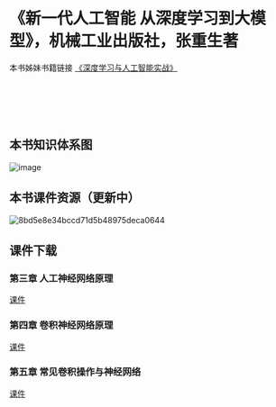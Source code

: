 # 《新一代人工智能 从深度学习到大模型》，机械工业出版社，张重生著

本书姊妹书籍链接    [《深度学习与人工智能实战》](https://dlbook.github.io/)


<br />
<br />
<br />
<br />


## 本书知识体系图

![image](https://github.com/user-attachments/assets/024c81c9-bb39-4916-811c-0acaab555f16)


## 本书课件资源（更新中）

![8bd5e8e34bccd71d5b48975deca0644](https://github.com/user-attachments/assets/90171d7e-c4b2-4987-a42d-e4b4531098f0)

## 课件下载

### 第三章  人工神经网络原理  

[课件](https://github.com/chongshengzhang/AIBook/blob/main/3.%20%E4%BA%BA%E5%B7%A5%E7%A5%9E%E7%BB%8F%E7%BD%91%E7%BB%9C%E5%9F%BA%E6%9C%AC%E5%8E%9F%E7%90%86(2025)%20(simplified).pdf)

### 第四章  卷积神经网络原理  

[课件](https://github.com/chongshengzhang/AIBook/blob/main/4.%20%E5%8D%B7%E7%A7%AF%E7%A5%9E%E7%BB%8F%E7%BD%91%E7%BB%9C%E5%8E%9F%E7%90%86%E4%B8%8E%E8%AF%AF%E5%B7%AE%E5%8F%8D%E5%90%91%E4%BC%A0%E6%92%AD%E5%8E%9F%E7%90%86(2025)(simplified).pdf)

### 第五章 常见卷积操作与神经网络

[课件](https://github.com/chongshengzhang/AIBook/blob/main/5.%20%E5%B8%B8%E8%A7%81%E5%8D%B7%E7%A7%AF%E6%93%8D%E4%BD%9C%E4%B8%8E%E7%A5%9E%E7%BB%8F%E7%BD%91%E7%BB%9C(2025)(simplified).pdf)
